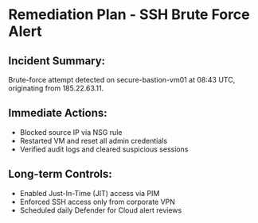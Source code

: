 # Remediation Plan - SSH Brute Force Alert

## Incident Summary:
Brute-force attempt detected on secure-bastion-vm01 at 08:43 UTC, originating from 185.22.63.11.

## Immediate Actions:
- Blocked source IP via NSG rule
- Restarted VM and reset all admin credentials
- Verified audit logs and cleared suspicious sessions

## Long-term Controls:
- Enabled Just-In-Time (JIT) access via PIM
- Enforced SSH access only from corporate VPN
- Scheduled daily Defender for Cloud alert reviews
